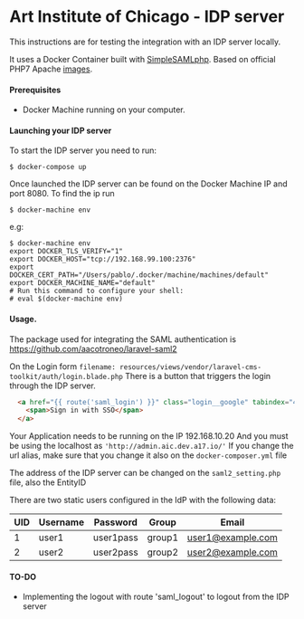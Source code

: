 # Art Institute of Chicago - IDP server

This instructions are for testing the integration with an IDP server locally.

It uses a Docker Container built with [SimpleSAMLphp](https://simplesamlphp.org). Based on official PHP7 Apache [images](https://hub.docker.com/_/php/).

#### Prerequisites

- Docker Machine running on your computer.

#### Launching your IDP server

To start the IDP server you need to run:

```
$ docker-compose up
```

Once launched the IDP server can be found on the Docker Machine IP and port 8080.
To find the ip run

```
$ docker-machine env
```

e.g:

```
$ docker-machine env
export DOCKER_TLS_VERIFY="1"
export DOCKER_HOST="tcp://192.168.99.100:2376"
export DOCKER_CERT_PATH="/Users/pablo/.docker/machine/machines/default"
export DOCKER_MACHINE_NAME="default"
# Run this command to configure your shell:
# eval $(docker-machine env)
```

#### Usage.

The package used for integrating the SAML authentication is https://github.com/aacotroneo/laravel-saml2

On the Login form
```filename: resources/views/vendor/laravel-cms-toolkit/auth/login.blade.php```
There is a button that triggers the login through the IDP server.
```html
  <a href="{{ route('saml_login') }}" class="login__google" tabindex="4">
    <span>Sign in with SSO</span>
  </a>
```

Your Application needs to be running on the IP 192.168.10.20
And you must be using the localhost as `'http://admin.aic.dev.a17.io/'`
If you change the url alias, make sure that you change it also on the `docker-composer.yml` file

The address of the IDP server can be changed on the `saml2_setting.php` file, also the EntityID

There are two static users configured in the IdP with the following data:

| UID | Username | Password | Group | Email |
|---|---|---|---|---|
| 1 | user1 | user1pass | group1 | user1@example.com |
| 2 | user2 | user2pass | group2 | user2@example.com |


#### TO-DO

- Implementing the logout with route 'saml_logout' to logout from the IDP server
